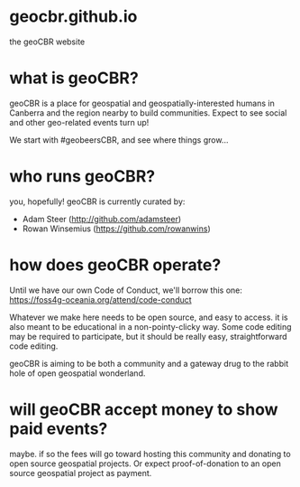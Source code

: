 # geocbr.github.io
the geoCBR website

# what is geoCBR?
geoCBR is a place for geospatial and geospatially-interested humans in Canberra and the region nearby to build communities. Expect to see social and other geo-related events turn up!

We start with #geobeersCBR, and see where things grow...

# who runs geoCBR?
you, hopefully! geoCBR is currently curated by:
- Adam Steer (http://github.com/adamsteer)
- Rowan Winsemius (https://github.com/rowanwins)

# how does geoCBR operate?
Until we have our own Code of Conduct, we'll borrow this one: https://foss4g-oceania.org/attend/code-conduct

Whatever we make here needs to be open source, and easy to access. it is also meant to be educational in a non-pointy-clicky way. Some code editing may be required to participate, but it should be really easy, straightforward code editing.

geoCBR is aiming to be both a community and a gateway drug to the rabbit hole of open geospatial wonderland.

# will geoCBR accept money to show paid events?
maybe. if so the fees will go toward hosting this community and donating to open source geospatial projects. Or expect proof-of-donation to an open source geospatial project as payment.
